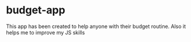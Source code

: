 # budget-app
This app has been created to help anyone with their budget routine. Also it helps me to improve my JS skills
